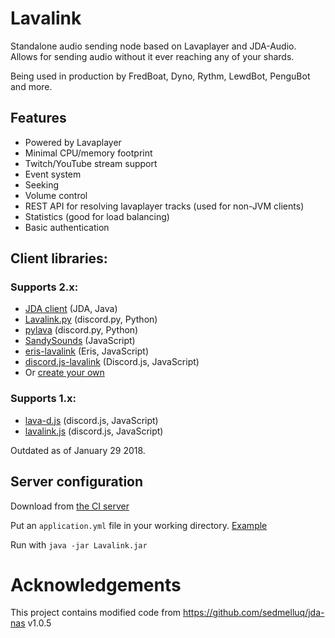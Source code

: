 # Lavalink
Standalone audio sending node based on Lavaplayer and JDA-Audio.
Allows for sending audio without it ever reaching any of your shards.

Being used in production by FredBoat, Dyno, Rythm, LewdBot, PenguBot and more.

## Features
* Powered by Lavaplayer
* Minimal CPU/memory footprint
* Twitch/YouTube stream support
* Event system
* Seeking
* Volume control
* REST API for resolving lavaplayer tracks (used for non-JVM clients)
* Statistics (good for load balancing)
* Basic authentication

## Client libraries:
### Supports 2.x:
* [JDA client](https://github.com/Frederikam/Lavalink/tree/master/LavalinkClient) (JDA, Java)
* [Lavalink.py](https://github.com/Devoxin/Lavalink.py) (discord.py, Python)
* [pylava](https://github.com/Pandentia/pylava) (discord.py, Python)
* [SandySounds](https://github.com/MrJohnCoder/SandySounds) (JavaScript)
* [eris-lavalink](https://github.com/briantanner/eris-lavalink) (Eris, JavaScript)
* [discord.js-lavalink](https://github.com/MrJacz/discord.js-lavalink/) (Discord.js, JavaScript)
* Or [create your own](https://github.com/Frederikam/Lavalink/blob/master/IMPLEMENTATION.md)

### Supports 1.x:
* [lava-d.js](https://github.com/untocodes/lava-d.js) (discord.js, JavaScript)
* [lavalink.js](https://github.com/briantanner/lavalink.js) (discord.js, JavaScript)

Outdated as of January 29 2018.

## Server configuration
Download from [the CI server](https://ci.fredboat.com/viewLog.html?buildId=lastSuccessful&buildTypeId=Lavalink_Build&tab=artifacts&guest=1)

Put an `application.yml` file in your working directory. [Example](https://github.com/Frederikam/Lavalink/blob/master/LavalinkServer/application.yml.example)

Run with `java -jar Lavalink.jar`

# Acknowledgements
This project contains modified code from https://github.com/sedmelluq/jda-nas v1.0.5
